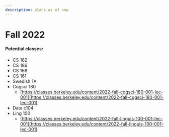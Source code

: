 ```yaml
---
description: plans as of now
---
```


# Fall 2022

#### Potential classes:

* CS 182
* CS 186
* CS 168
* CS 161
* Swedish 1A
* Cogsci 180&#x20;
  * [https://classes.berkeley.edu/content/2022-fall-cogsci-180-001-lec-001](https://classes.berkeley.edu/content/2022-fall-cogsci-180-001-lec-001)
* Data c104
* Ling 100
  * [https://classes.berkeley.edu/content/2022-fall-linguis-100-001-lec-001](https://classes.berkeley.edu/content/2022-fall-linguis-100-001-lec-001)

